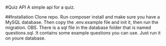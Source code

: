 #Quiz API
A simple api for a quiz.

##Installation
Clone repo. Run composer install and make sure you have a MySQL database. Then copy the .env.example
file and init it, then run the migration. OBS. There is a sql file in the database folder that is named
questions.sql. It contains some example questions you can use. Just run it on youre database.
